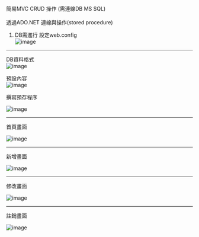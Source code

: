 簡易MVC CRUD 操作 (需連線DB MS SQL)
<br>
<br>
透過ADO.NET 連線與操作(stored procedure)

1. DB需進行 設定web.config<br>
![image](https://github.com/MioWeng/MVC_TEST/assets/149601841/007883fd-8d5d-4b4b-afd6-64b897d9a5ea)
<hr>

DB資料格式<br>
![image](https://github.com/MioWeng/MVC_TEST/assets/149601841/d1743357-b006-4a7b-a479-c3ec913c0b5b)

預設內容<br>
![image](https://github.com/MioWeng/MVC_TEST/assets/149601841/0ba6716d-4098-430c-8608-34b89f1b61bf)<br>


撰寫預存程序<br>

![image](https://github.com/MioWeng/MVC_TEST/assets/149601841/9f425171-e0a6-4c14-b8f7-44ed2312d864)


<hr>
首頁畫面
<br>

![image](https://github.com/MioWeng/MVC_TEST/assets/149601841/9dbbbb9b-8ada-440c-9a63-105fabab36a9)
<hr>
新增畫面
<br>

![image](https://github.com/MioWeng/MVC_TEST/assets/149601841/8b9e139b-45e9-4c9b-9413-96b433be89de)
<hr>
修改畫面
<br>

![image](https://github.com/MioWeng/MVC_TEST/assets/149601841/7db66bfa-442d-4ce7-a99b-b871bbd282e1)
<hr>
註銷畫面
<br>

![image](https://github.com/MioWeng/MVC_TEST/assets/149601841/4bdb6019-3ec8-45bb-a51e-a394d9f99cb8)



